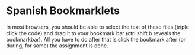 # Spanish Bookmarklets

In most browsers, you should be able to select the text of these files (triple click the code) and drag it to your bookmark bar (ctrl shift b reveals the bookmarkbar).
All you have to do after that is click the bookmark after (or during, for some) the assignment is done.
